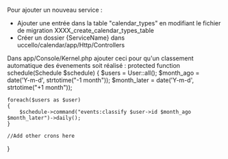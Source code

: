 Pour ajouter un nouveau service :
- Ajouter une entrée dans la table "calendar_types" en modifiant le fichier de migration XXXX_create_calendar_types_table
- Créer un dossier {ServiceName} dans uccello/calendar/app/Http/Controllers


Dans app/Console/Kernel.php ajouter ceci pour qu'un classement automatique des évenements soit réalisé :
protected function schedule(Schedule $schedule)
{
    $users = User::all();
    $month_ago = date('Y-m-d', strtotime("-1 month"));
    $month_later = date('Y-m-d', strtotime("+1 month"));


    foreach($users as $user)
    {
        $schedule->command("events:classify $user->id $month_ago $month_later")->daily();  
    }

    //Add other crons here
}